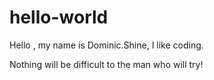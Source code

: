 # hello-world

Hello , my name is Dominic.Shine,
I like coding.

Nothing will be difficult to the man who will try!
